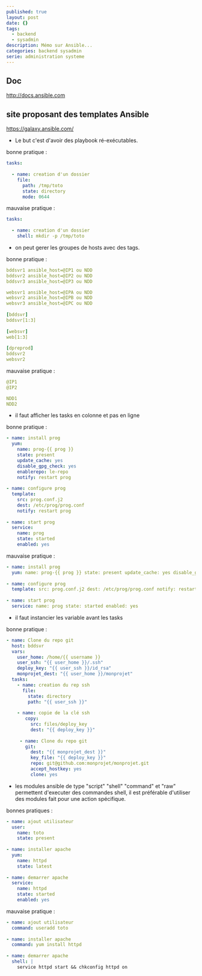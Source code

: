 ```yaml
---
published: true
layout: post
date: {}
tags:
  - backend
  - sysadmin
description: Mémo sur Ansible...
categories: backend sysadmin
serie: administration systeme
---
```

## Doc

http://docs.ansible.com


## site proposant des templates Ansible

https://galaxy.ansible.com/

* Le but c'est d'avoir des playbook ré-exécutables.

bonne pratique :

```yaml
tasks:
 
  - name: creation d'un dossier
    file:
      path: /tmp/toto
      state: directory
      mode: 0644
```

mauvaise pratique :

```yaml
tasks:
 
  - name: creation d'un dossier
    shell: mkdir -p /tmp/toto
```


* on peut gerer les groupes de hosts avec des tags.

bonne pratique :

```yaml
bddsvr1 ansible_host=@IP1 ou NDD
bddsvr2 ansible_host=@IP2 ou NDD
bddsvr3 ansible_host=@IP3 ou NDD

websvr1 ansible_host=@IPA ou NDD
websvr2 ansible_host=@IPB ou NDD
websvr3 ansible_host=@IPC ou NDD
 
[bddsvr]
bddsvr[1:3]
 
[websvr]
web[1:3]
 
[dpreprod]
bddsvr2
websvr2
```

mauvaise pratique :

```yaml
@IP1
@IP2

NDD1
NDD2
```

* il faut afficher les tasks en colonne et pas en ligne

bonne pratique :

```yaml
- name: install prog
  yum:
    name: prog-{{ prog }}
    state: present
    update_cache: yes
    disable_gpg_check: yes
    enablerepo: le-repo
    notify: restart prog
 
- name: configure prog
  template:
    src: prog.conf.j2
    dest: /etc/prog/prog.conf
    notify: restart prog
 
- name: start prog
  service:
    name: prog
    state: started
    enabled: yes
```

mauvaise pratique :

```yaml
- name: install prog
  yum: name: prog-{{ prog }} state: present update_cache: yes disable_gpg_check: yes enablerepo: le-repo notify: restart prog
 
- name: configure prog
  template: src: prog.conf.j2 dest: /etc/prog/prog.conf notify: restart prog
 
- name: start prog
  service: name: prog state: started enabled: yes
```

* il faut instancier les variable avant les tasks

bonne pratique :

```yaml
- name: Clone du repo git
  host: bddsvr
  vars:
    user_home: /home/{{ username }}
    user_ssh: "{{ user_home }}/.ssh"
    deploy_key: "{{ user_ssh }}/id_rsa"
    monprojet_dest: "{{ user_home }}/monprojet"
  tasks:
    - name: creation du rep ssh
      file:
        state: directory
        path: "{{ user_ssh }}"
 
    - name: copie de la clé ssh
       copy:
         src: files/deploy_key
         dest: "{{ deploy_key }}"
 
     - name: Clone du repo git
       git:
         dest: "{{ monprojet_dest }}"
         key_file: "{{ deploy_key }}"
         repo: git@github.com:monprojet/monprojet.git
         accept_hostkey: yes
         clone: yes
```

* les modules ansible de type "script" "shell" "command" et "raw" permettent d'executer 
des commandes shell, il est préférable d'utiliser des modules fait pour une action spécifique.

bonnes pratiques :

```yaml
- name: ajout utilisateur
  user:
    name: toto
    state: present
 
- name: installer apache
  yum:
    name: httpd
    state: latest
 
- name: demarrer apache
  service:
    name: httpd
    state: started
    enabled: yes
```

mauvaise pratique :

```yaml
- name: ajout utilisateur
  command: useradd toto
 
- name: installer apache
  command: yum install httpd
 
- name: demarrer apache
  shell: |
    service httpd start && chkconfig httpd on
```

